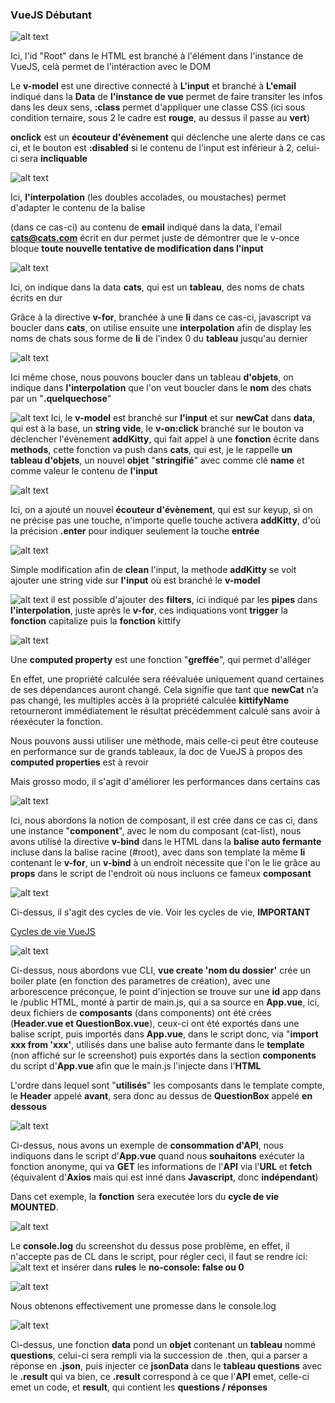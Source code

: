 ### VueJS Débutant

![alt text](./images/screenVue1.png)

Ici, l'id "Root" dans le HTML est branché à l'élément dans l'instance de VueJS, celà permet de l'intéraction avec le DOM

Le **v-model** est une directive connecté à **L'input** et branché à **L'email** indiqué dans la **Data** de **l'instance de vue** permet de faire transiter les infos dans les deux sens, **:class** permet d'appliquer une classe CSS (ici sous condition ternaire, sous 2 le cadre est **rouge**, au dessus il passe au **vert**)

**onclick** est un **écouteur d'évènement** qui déclenche une alerte dans ce cas ci, et le bouton est **:disabled** si le contenu de l'input est inférieur à 2, celui-ci sera **incliquable**

![alt text](./images/screenVue2.png)

Ici, **l'interpolation** (les doubles accolades, ou moustaches) permet d'adapter le contenu de la balise <p> (dans ce cas-ci) au contenu de **email** indiqué dans la data, l'email **cats@cats.com** écrit en dur permet juste de démontrer que le v-once bloque **toute nouvelle tentative de modification dans l'input**

![alt text](./images/screenVue3.png)

Ici, on indique dans la data **cats**, qui est un **tableau**, des noms de chats écrits en dur

Grâce à la directive **v-for**, branchée à une **li** dans ce cas-ci, javascript va boucler dans **cats**, on utilise ensuite une **interpolation** afin de display les noms de chats sous forme de **li** de l'index 0 du **tableau** jusqu'au dernier

![alt text](./images/screenVue4.png)

Ici même chose, nous pouvons boucler dans un tableau **d'objets**, on indique dans **l'interpolation** que l'on veut boucler dans le **nom** des chats par un "**.quelquechose**"

![alt text](./images/screenVue5.png)
Ici, le **v-model** est branché sur **l'input** et sur **newCat** dans **data**, qui est à la base, un **string vide**, le **v-on:click** branché sur le bouton va déclencher l'évènement **addKitty**, qui fait appel à une **fonction** écrite dans **methods**, cette fonction va push dans **cats**, qui est, je le rappelle **un tableau d'objets**, un nouvel **objet** "**stringifié**" avec comme clé **name** et comme valeur le contenu de **l'input**

![alt text](./images/screenVue6.png)

Ici, on a ajouté un nouvel **écouteur d'évènement**, qui est sur keyup, si on ne précise pas une touche, n'importe quelle touche activera **addKitty**, d'où la précision **.enter** pour indiquer seulement la touche **entrée**

![alt text](./images/screenVue7.png)

Simple modification afin de **clean** l'input, la methode **addKitty** se voit ajouter une string vide sur **l'input** où est branché le **v-model**

![alt text](./images/screenVue8.png)
il est possible d'ajouter des **filters**, ici indiqué par les **pipes** dans **l'interpolation**, juste après le **v-for**, ces indiquations vont **trigger** la **fonction** capitalize puis la **fonction** kittify

![alt text](./images/screenVue9.png)

Une **computed property** est une fonction "**greffée**", qui permet d'alléger

En effet, une propriété calculée sera réévaluée uniquement quand certaines de ses dépendances auront changé. Cela signifie que tant que **newCat** n’a pas changé, les multiples accès à la propriété calculée **kittifyName** retourneront immédiatement le résultat précédemment calculé sans avoir à réexécuter la fonction.

Nous pouvons aussi utiliser une méthode, mais celle-ci peut être couteuse en performance sur de grands tableaux, la doc de VueJS à propos des **computed properties** est à revoir

Mais grosso modo, il s'agit d'améliorer les performances dans certains cas

![alt text](./images/screenVue11.png)

Ici, nous abordons la notion de composant, il est crée dans ce cas ci, dans une instance "**component**", avec le nom du composant (cat-list), nous avons utilisé la directive **v-bind** dans le HTML dans la **balise auto fermante** incluse dans la balise racine (#root), avec dans son template la même **li** contenant le **v-for**, un **v-bind** à un endroit nécessite que l'on le lie grâce au **props** dans le script de l'endroit où nous incluons ce fameux **composant**

![alt text](./images/screenVue12.png)

Ci-dessus, il s'agit des cycles de vie. Voir les cycles de vie, **IMPORTANT**

[Cycles de vie VueJS](https://fr.vuejs.org/v2/guide/instance.html)

![alt text](./images/screenVue13.png)

Ci-dessus, nous abordons vue CLI, **vue create 'nom du dossier'** crée un boiler plate (en fonction des parametres de création), avec une arborescence préconçue, le point d'injection se trouve sur une **id** app dans le /public HTML, monté à partir de main.js, qui a sa source en **App.vue**, ici, deux fichiers de **composants** (dans components) ont été crées (**Header.vue et QuestionBox.vue**), ceux-ci ont été exportés dans une balise script, puis importés dans **App.vue**, dans le script donc, via "**import xxx from 'xxx'**, utilisés dans une balise auto fermante dans le **template** (non affiché sur le screenshot) puis exportés dans la section **components** du script d'**App.vue** afin que le main.js l'injecte dans l'**HTML**

L'ordre dans lequel sont "**utilisés**" les composants dans le template compte, le **Header** appelé **avant**, sera donc au dessus de **QuestionBox** appelé **en dessous**

![alt text](./images/screenVue14.png)

Ci-dessus, nous avons un exemple de **consommation d'API**, nous indiquons dans le script d'**App.vue** quand nous **souhaitons** exécuter la fonction anonyme, qui va **GET** les informations de l'**API** via l'**URL** et **fetch** (équivalent d'**Axios** mais qui est inné dans **Javascript**, donc **indépendant**)

Dans cet exemple, la **fonction** sera executée lors du **cycle de vie** **MOUNTED**.

![alt text](./images/screenVue15.png)

Le **console.log** du screenshot du dessus pose problème, en effet, il n'accepte pas de CL dans le script, pour régler ceci, il faut se rendre ici: ![alt text](./images/screenVue16.png) et insérer dans **rules** le **no-console: false ou 0**

![alt text](./images/screenVue17.png)

Nous obtenons effectivement une promesse dans le console.log

![alt text](./images/screenVue18.png)

Ci-dessus, une fonction **data** pond un **objet** contenant un **tableau** nommé **questions**, celui-ci sera rempli via la succession de .then, qui a parser a réponse en **.json**, puis injecter ce **jsonData** dans le **tableau questions** avec le **.result** qui va bien, ce **.result** correspond à ce que l'**API** emet, celle-ci emet un code, et **result**, qui contient les **questions / réponses**
